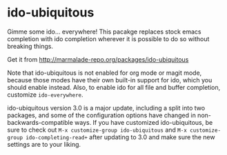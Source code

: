 # ido-ubiquitous

Gimme some ido... everywhere! This pacakge replaces stock emacs
completion with ido completion wherever it is possible to do so
without breaking things.

Get it from http://marmalade-repo.org/packages/ido-ubiquitous

Note that ido-ubiquitous is not enabled for org mode or magit mode,
because those modes have their own built-in support for ido, which you
should enable instead. Also, to enable ido for all file and buffer
completion, customize `ido-everywhere`.

ido-ubiquitous version 3.0 is a major update, including a split into
two packages, and some of the configuration options have changed in
non-backwards-compatible ways. If you have customized ido-ubiquitous,
be sure to check out `M-x customize-group ido-ubiquitous` and `M-x
customize-group ido-completing-read+` after updating to 3.0 and make
sure the new settings are to your liking.
